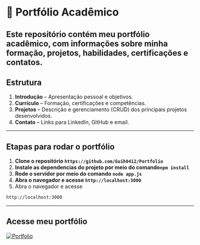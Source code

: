 # 📁 Portfólio Acadêmico

Este repositório contém meu portfólio acadêmico, com informações sobre minha formação, projetos, habilidades, certificações e contatos. 
---

## Estrutura

1. **Introdução** – Apresentação pessoal e objetivos.  
2. **Currículo** – Formação, certificações e competências.  
3. **Projetos** – Descrição e gerenciamento (CRUD) dos principais projetos desenvolvidos.  
4. **Contato** – Links para LinkedIn, GitHub e email.

---

## Etapas para rodar o portfólio

1. **Clone o repositório `https://github.com/Guih0412/Portfolio`**
2. **Instale as dependencias do projeto por meio do comando`npm install`**
3. **Rode o servidor por meio do comando `node app.js`**
4. **Abra o navegador e acesse `http://localhost:3000`**
5. Abra o navegador e acesse
```bash
http://localhost:3000
```
------
## Acesse meu portfólio
[![Portfolio](https://img.shields.io/badge/Portfolio-purple?style=for-the-badge)](https://portfolio-jq0g.onrender.com)
